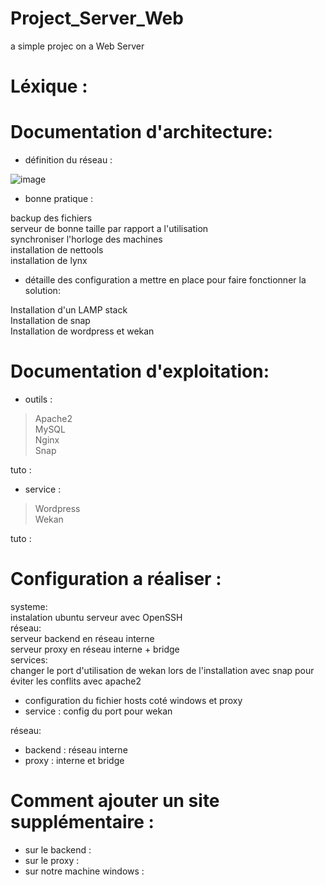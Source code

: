 # Project_Server_Web
a simple projec on a Web Server
# Léxique :

# Documentation d'architecture:
- définition du réseau :

![image](https://user-images.githubusercontent.com/72856412/112160798-d2318180-8bea-11eb-935a-bac703b983d6.png)

- bonne pratique :

<p>backup des fichiers <br/>
serveur de bonne taille par rapport a l'utilisation <br/>
synchroniser l'horloge des machines <br/>
installation de nettools <br/>
installation de lynx <br/><p>

- détaille des configuration a mettre en place pour faire fonctionner la solution:

<p>Installation d'un LAMP stack <br/>
Installation de snap <br/>
Installation de wordpress et wekan <br/><p>

# Documentation d'exploitation:
- outils :
> Apache2<br/> MySQL<br/> Nginx<br/> Snap<br/>

tuto :
- service :
> Wordpress<br/> Wekan<br/>

tuto :

# Configuration a réaliser :
<p>
systeme:<br/>
  instalation ubuntu serveur avec OpenSSH<br/>
réseau:<br/>
  serveur backend en réseau interne<br/>
  serveur proxy en réseau interne + bridge<br/>
services: <br/>
  changer le port d'utilisation de wekan lors de l'installation avec snap pour éviter les conflits avec apache2<br/>
<p>

- configuration du fichier hosts coté windows et proxy
- service : config du port pour wekan <br/>

réseau:
  
- backend : réseau interne
- proxy : interne et bridge



# Comment ajouter un site supplémentaire :
- sur le backend :
- sur le proxy :
- sur notre machine windows :


